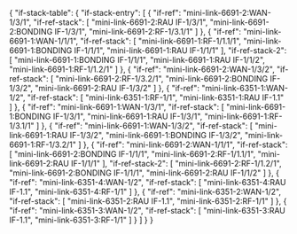 {
    "if-stack-table": {
        "if-stack-entry": [
            {
                "if-ref": "mini-link-6691-2:WAN-1/3/1",
                "if-ref-stack": [
                    "mini-link-6691-2:RAU IF-1/3/1",
                    "mini-link-6691-2:BONDING IF-1/3/1",
                    "mini-link-6691-2:RF-1/3.1/1"
                ]
            },
            {
                "if-ref": "mini-link-6691-1:WAN-1/1/1",
                "if-ref-stack": [
                    "mini-link-6691-1:RF-1/1.1/1",
                    "mini-link-6691-1:BONDING IF-1/1/1",
                    "mini-link-6691-1:RAU IF-1/1/1"
                ],
                "if-ref-stack-2": [
                    "mini-link-6691-1:BONDING IF-1/1/1",
                    "mini-link-6691-1:RAU IF-1/1/2",
                    "mini-link-6691-1:RF-1/1.2/1"
                ]
            },
            {
                "if-ref": "mini-link-6691-2:WAN-1/3/2",
                "if-ref-stack": [
                    "mini-link-6691-2:RF-1/3.2/1",
                    "mini-link-6691-2:BONDING IF-1/3/2",
                    "mini-link-6691-2:RAU IF-1/3/2"
                ]
            },
            {
                "if-ref": "mini-link-6351-1:WAN-1/2",
                "if-ref-stack": [
                    "mini-link-6351-1:RF-1/1",
                    "mini-link-6351-1:RAU IF-1.1"
                ]
            },
            {
                "if-ref": "mini-link-6691-1:WAN-1/3/1",
                "if-ref-stack": [
                    "mini-link-6691-1:BONDING IF-1/3/1",
                    "mini-link-6691-1:RAU IF-1/3/1",
                    "mini-link-6691-1:RF-1/3.1/1"
                ]
            },
            {
                "if-ref": "mini-link-6691-1:WAN-1/3/2",
                "if-ref-stack": [
                    "mini-link-6691-1:RAU IF-1/3/2",
                    "mini-link-6691-1:BONDING IF-1/3/2",
                    "mini-link-6691-1:RF-1/3.2/1"
                ]
            },
            {
                "if-ref": "mini-link-6691-2:WAN-1/1/1",
                "if-ref-stack": [
                    "mini-link-6691-2:BONDING IF-1/1/1",
                    "mini-link-6691-2:RF-1/1.1/1",
                    "mini-link-6691-2:RAU IF-1/1/1"
                ],
                "if-ref-stack-2": [
                    "mini-link-6691-2:RF-1/1.2/1",
                    "mini-link-6691-2:BONDING IF-1/1/1",
                    "mini-link-6691-2:RAU IF-1/1/2"
                ]
            },
            {
                "if-ref": "mini-link-6351-4:WAN-1/2",
                "if-ref-stack": [
                    "mini-link-6351-4:RAU IF-1.1",
                    "mini-link-6351-4:RF-1/1"
                ]
            },
            {
                "if-ref": "mini-link-6351-2:WAN-1/2",
                "if-ref-stack": [
                    "mini-link-6351-2:RAU IF-1.1",
                    "mini-link-6351-2:RF-1/1"
                ]
            },
            {
                "if-ref": "mini-link-6351-3:WAN-1/2",
                "if-ref-stack": [
                    "mini-link-6351-3:RAU IF-1.1",
                    "mini-link-6351-3:RF-1/1"
                ]
            }
        ]
    }
}